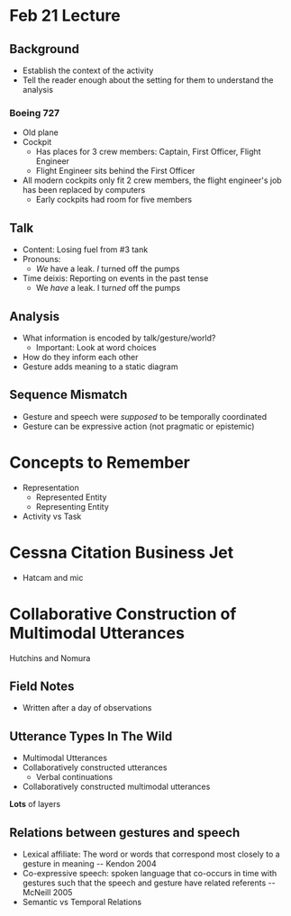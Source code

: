# Feb 21 Lecture #

Background
----------

- Establish the context of the activity
- Tell the reader enough about the setting for them to understand the analysis

### Boeing 727 ###

- Old plane
- Cockpit
  - Has places for 3 crew members: Captain, First Officer, Flight Engineer
  - Flight Engineer sits behind the First Officer
- All modern cockpits only fit 2 crew members, the flight engineer's job has been replaced 
  by computers
  - Early cockpits had room for five members

Talk
----

- Content: Losing fuel from #3 tank
- Pronouns:
  - *We* have a leak. *I* turned off the pumps
- Time deixis: Reporting on events in the past tense
  - We *have* a leak. I turn*ed* off the pumps


Analysis
--------

- What information is encoded by talk/gesture/world?
  - Important: Look at word choices
- How do they inform each other
- Gesture adds meaning to a static diagram

Sequence Mismatch
-----------------

- Gesture and speech were *supposed* to be temporally coordinated
- Gesture can be expressive action (not pragmatic or epistemic)


# Concepts to Remember #

- Representation
  - Represented Entity
  - Representing Entity
- Activity vs Task


# Cessna Citation Business Jet #

- Hatcam and mic

# Collaborative Construction of Multimodal Utterances #

Hutchins and Nomura

Field Notes
-----------

- Written after a day of observations

Utterance Types In The Wild
---------------------------

- Multimodal Utterances
- Collaboratively constructed utterances
  - Verbal continuations
- Collaboratively constructed multimodal utterances

**Lots** of layers

Relations between gestures and speech
-------------------------------------

- Lexical affiliate: The word or words that correspond most closely to 
  a gesture in meaning -- Kendon 2004
- Co-expressive speech: spoken language that co-occurs in time with
  gestures such that the speech and gesture have related referents -- McNeill 2005
- Semantic vs Temporal Relations
